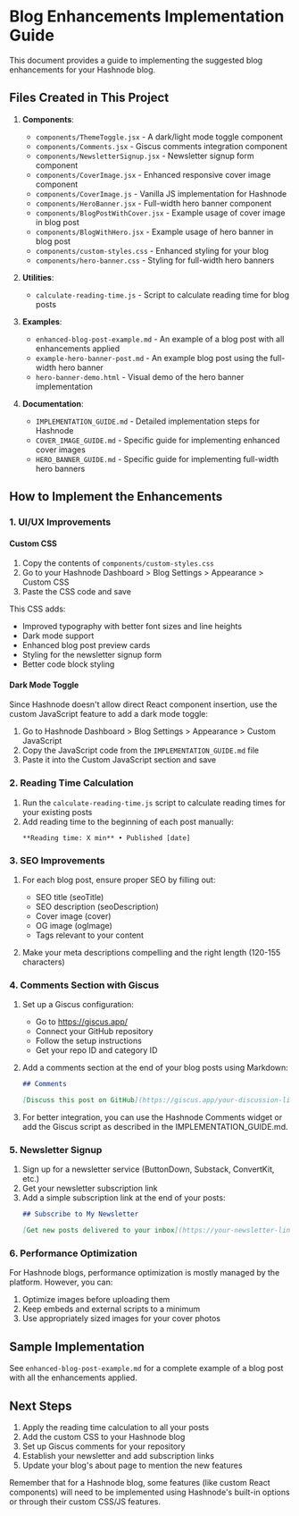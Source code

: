 # Blog Enhancements Implementation Guide

This document provides a guide to implementing the suggested blog enhancements for your Hashnode blog.

## Files Created in This Project

1. **Components**:
   - `components/ThemeToggle.jsx` - A dark/light mode toggle component
   - `components/Comments.jsx` - Giscus comments integration component
   - `components/NewsletterSignup.jsx` - Newsletter signup form component
   - `components/CoverImage.jsx` - Enhanced responsive cover image component
   - `components/CoverImage.js` - Vanilla JS implementation for Hashnode
   - `components/HeroBanner.jsx` - Full-width hero banner component
   - `components/BlogPostWithCover.jsx` - Example usage of cover image in blog post
   - `components/BlogWithHero.jsx` - Example usage of hero banner in blog post
   - `components/custom-styles.css` - Enhanced styling for your blog
   - `components/hero-banner.css` - Styling for full-width hero banners

2. **Utilities**:
   - `calculate-reading-time.js` - Script to calculate reading time for blog posts

3. **Examples**:
   - `enhanced-blog-post-example.md` - An example of a blog post with all enhancements applied
   - `example-hero-banner-post.md` - An example blog post using the full-width hero banner
   - `hero-banner-demo.html` - Visual demo of the hero banner implementation

4. **Documentation**:
   - `IMPLEMENTATION_GUIDE.md` - Detailed implementation steps for Hashnode
   - `COVER_IMAGE_GUIDE.md` - Specific guide for implementing enhanced cover images
   - `HERO_BANNER_GUIDE.md` - Specific guide for implementing full-width hero banners

## How to Implement the Enhancements

### 1. UI/UX Improvements

#### Custom CSS

1. Copy the contents of `components/custom-styles.css` 
2. Go to your Hashnode Dashboard > Blog Settings > Appearance > Custom CSS
3. Paste the CSS code and save

This CSS adds:
- Improved typography with better font sizes and line heights
- Dark mode support
- Enhanced blog post preview cards
- Styling for the newsletter signup form
- Better code block styling

#### Dark Mode Toggle

Since Hashnode doesn't allow direct React component insertion, use the custom JavaScript feature to add a dark mode toggle:

1. Go to Hashnode Dashboard > Blog Settings > Appearance > Custom JavaScript
2. Copy the JavaScript code from the `IMPLEMENTATION_GUIDE.md` file
3. Paste it into the Custom JavaScript section and save

### 2. Reading Time Calculation

1. Run the `calculate-reading-time.js` script to calculate reading times for your existing posts
2. Add reading time to the beginning of each post manually:
   ```
   **Reading time: X min** • Published [date]
   ```

### 3. SEO Improvements

1. For each blog post, ensure proper SEO by filling out:
   - SEO title (seoTitle)
   - SEO description (seoDescription)
   - Cover image (cover)
   - OG image (ogImage)
   - Tags relevant to your content

2. Make your meta descriptions compelling and the right length (120-155 characters)

### 4. Comments Section with Giscus

1. Set up a Giscus configuration:
   - Go to https://giscus.app/
   - Connect your GitHub repository
   - Follow the setup instructions
   - Get your repo ID and category ID

2. Add a comments section at the end of your blog posts using Markdown:
   ```markdown
   ## Comments
   
   [Discuss this post on GitHub](https://giscus.app/your-discussion-link)
   ```

3. For better integration, you can use the Hashnode Comments widget or add the Giscus script as described in the IMPLEMENTATION_GUIDE.md.

### 5. Newsletter Signup

1. Sign up for a newsletter service (ButtonDown, Substack, ConvertKit, etc.)
2. Get your newsletter subscription link
3. Add a simple subscription link at the end of your posts:
   ```markdown
   ## Subscribe to My Newsletter
   
   [Get new posts delivered to your inbox](https://your-newsletter-link.com)
   ```

### 6. Performance Optimization

For Hashnode blogs, performance optimization is mostly managed by the platform. However, you can:

1. Optimize images before uploading them
2. Keep embeds and external scripts to a minimum
3. Use appropriately sized images for your cover photos

## Sample Implementation

See `enhanced-blog-post-example.md` for a complete example of a blog post with all the enhancements applied.

## Next Steps

1. Apply the reading time calculation to all your posts
2. Add the custom CSS to your Hashnode blog
3. Set up Giscus comments for your repository
4. Establish your newsletter and add subscription links
5. Update your blog's about page to mention the new features

Remember that for a Hashnode blog, some features (like custom React components) will need to be implemented using Hashnode's built-in options or through their custom CSS/JS features.
